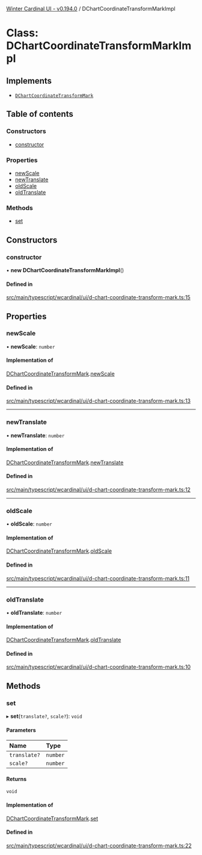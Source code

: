 [Winter Cardinal UI - v0.194.0](../index.md) / DChartCoordinateTransformMarkImpl

# Class: DChartCoordinateTransformMarkImpl

## Implements

- [`DChartCoordinateTransformMark`](../interfaces/DChartCoordinateTransformMark.md)

## Table of contents

### Constructors

- [constructor](DChartCoordinateTransformMarkImpl.md#constructor)

### Properties

- [newScale](DChartCoordinateTransformMarkImpl.md#newscale)
- [newTranslate](DChartCoordinateTransformMarkImpl.md#newtranslate)
- [oldScale](DChartCoordinateTransformMarkImpl.md#oldscale)
- [oldTranslate](DChartCoordinateTransformMarkImpl.md#oldtranslate)

### Methods

- [set](DChartCoordinateTransformMarkImpl.md#set)

## Constructors

### constructor

• **new DChartCoordinateTransformMarkImpl**()

#### Defined in

[src/main/typescript/wcardinal/ui/d-chart-coordinate-transform-mark.ts:15](https://github.com/winter-cardinal/winter-cardinal-ui/blob/v0.194.0/src/main/typescript/wcardinal/ui/d-chart-coordinate-transform-mark.ts#L15)

## Properties

### newScale

• **newScale**: `number`

#### Implementation of

[DChartCoordinateTransformMark](../interfaces/DChartCoordinateTransformMark.md).[newScale](../interfaces/DChartCoordinateTransformMark.md#newscale)

#### Defined in

[src/main/typescript/wcardinal/ui/d-chart-coordinate-transform-mark.ts:13](https://github.com/winter-cardinal/winter-cardinal-ui/blob/v0.194.0/src/main/typescript/wcardinal/ui/d-chart-coordinate-transform-mark.ts#L13)

___

### newTranslate

• **newTranslate**: `number`

#### Implementation of

[DChartCoordinateTransformMark](../interfaces/DChartCoordinateTransformMark.md).[newTranslate](../interfaces/DChartCoordinateTransformMark.md#newtranslate)

#### Defined in

[src/main/typescript/wcardinal/ui/d-chart-coordinate-transform-mark.ts:12](https://github.com/winter-cardinal/winter-cardinal-ui/blob/v0.194.0/src/main/typescript/wcardinal/ui/d-chart-coordinate-transform-mark.ts#L12)

___

### oldScale

• **oldScale**: `number`

#### Implementation of

[DChartCoordinateTransformMark](../interfaces/DChartCoordinateTransformMark.md).[oldScale](../interfaces/DChartCoordinateTransformMark.md#oldscale)

#### Defined in

[src/main/typescript/wcardinal/ui/d-chart-coordinate-transform-mark.ts:11](https://github.com/winter-cardinal/winter-cardinal-ui/blob/v0.194.0/src/main/typescript/wcardinal/ui/d-chart-coordinate-transform-mark.ts#L11)

___

### oldTranslate

• **oldTranslate**: `number`

#### Implementation of

[DChartCoordinateTransformMark](../interfaces/DChartCoordinateTransformMark.md).[oldTranslate](../interfaces/DChartCoordinateTransformMark.md#oldtranslate)

#### Defined in

[src/main/typescript/wcardinal/ui/d-chart-coordinate-transform-mark.ts:10](https://github.com/winter-cardinal/winter-cardinal-ui/blob/v0.194.0/src/main/typescript/wcardinal/ui/d-chart-coordinate-transform-mark.ts#L10)

## Methods

### set

▸ **set**(`translate?`, `scale?`): `void`

#### Parameters

| Name | Type |
| :------ | :------ |
| `translate?` | `number` |
| `scale?` | `number` |

#### Returns

`void`

#### Implementation of

[DChartCoordinateTransformMark](../interfaces/DChartCoordinateTransformMark.md).[set](../interfaces/DChartCoordinateTransformMark.md#set)

#### Defined in

[src/main/typescript/wcardinal/ui/d-chart-coordinate-transform-mark.ts:22](https://github.com/winter-cardinal/winter-cardinal-ui/blob/v0.194.0/src/main/typescript/wcardinal/ui/d-chart-coordinate-transform-mark.ts#L22)
